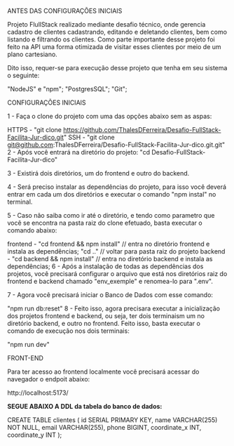 ANTES DAS CONFIGURAÇÕES INICIAIS

Projeto FlullStack realizado mediante desafio técnico, onde gerencia cadastro de clientes cadastrando, editando e deletando clientes, bem como listando e filtrando os clientes. Como parte importante desse projeto foi feito na API uma forma otimizada de visitar esses clientes por meio de um plano cartesiano.

Dito isso, requer-se para execução desse projeto que tenha em seu sistema o seguinte:

"NodeJS" e "npm";
"PostgresSQL";
"Git";

CONFIGURAÇÕES INICIAIS

1 - Faça o clone do projeto com uma das opções abaixo sem as aspas:

HTTPS - "git clone https://github.com/ThalesDFerreira/Desafio-FullStack-Facilita-Jur-dico.git"
SSH - "git clone git@github.com:ThalesDFerreira/Desafio-FullStack-Facilita-Jur-dico.git.git"
2 - Após você entrará na diretório do projeto: "cd Desafio-FullStack-Facilita-Jur-dico"

3 - Existirá dois diretórios, um do frontend e outro do backend.

4 - Será preciso instalar as dependências do projeto, para isso você deverá entrar em cada um dos diretórios e executar o comando "npm instal" no terminal.

5 - Caso não saiba como ir até o diretório, e tendo como parametro que você se encontra na pasta raiz do clone efetuado, basta executar o comando abaixo:

frontend - "cd frontend && npm install" // entra no diretório frontend e instala as dependências;
"cd .." // voltar para pasta raiz do projeto
backend - "cd backend && npm install" // entra no diretório backend e instala as dependências;
6 - Após a instalação de todas as dependências dos projetos, você precisará configurar o arquivo que está nos diretórios raiz do frontend e backend chamado "env_exemple" e renomea-lo para ".env".

7 - Agora você precisará iniciar o Banco de Dados com esse comando:

"npm run db:reset"
8 - Feito isso, agora precisara executar a inicialização dos projetos frontend e backend, ou seja, ter dois terminaism um no diretório backend, e outro no frontend. Feito isso, basta executar o comando de execução nos dois terminais:

"npm run dev"

FRONT-END

Para ter acesso ao frontend localmente você precisará acessar do navegador o endpoit abaixo:

http://localhost:5173/


**SEGUE ABAIXO A DDL da tabela do banco de dados:**

CREATE TABLE clientes (
    id SERIAL PRIMARY KEY,
    name VARCHAR(255) NOT NULL,
    email VARCHAR(255),
    phone BIGINT,
    coordinate_x INT,
    coordinate_y INT
);